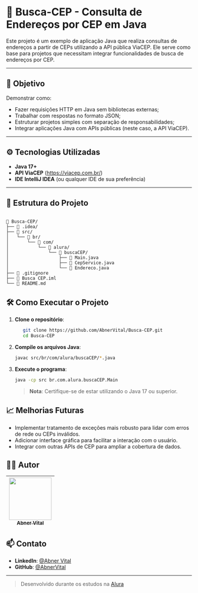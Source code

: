 # 📍 Busca-CEP - Consulta de Endereços por CEP em Java

Este projeto é um exemplo de aplicação Java que realiza consultas de endereços a partir de CEPs utilizando a API pública ViaCEP. Ele serve como base para projetos que necessitam integrar funcionalidades de busca de endereços por CEP.

---

## 🧠 Objetivo

Demonstrar como:

- Fazer requisições HTTP em Java sem bibliotecas externas;
- Trabalhar com respostas no formato JSON;
- Estruturar projetos simples com separação de responsabilidades;
- Integrar aplicações Java com APIs públicas (neste caso, a API ViaCEP).

---

## ⚙️ Tecnologias Utilizadas

- **Java 17+**
- **API ViaCEP** (https://viacep.com.br/)
- **IDE IntelliJ IDEA** (ou qualquer IDE de sua preferência)

---

## 🧱 Estrutura do Projeto

```

📁 Busca-CEP/
├── 📁 .idea/
├── 📁 src/
│   └── 📁 br/
│       └── 📁 com/
│           └── 📁 alura/
│               └── 📁 buscaCEP/
│                   ├── 📄 Main.java
│                   ├── 📄 CepService.java
│                   └── 📄 Endereco.java
├── 📄 .gitignore
├── 📄 Busca CEP.iml
└── 📄 README.md

````

## 🛠️ Como Executar o Projeto

1. **Clone o repositório**:

    ```bash
       git clone https://github.com/AbnerVital/Busca-CEP.git
       cd Busca-CEP
    ````

2. **Compile os arquivos Java**:

   ```bash
   javac src/br/com/alura/buscaCEP/*.java
   ```

3. **Execute o programa**:

   ```bash
   java -cp src br.com.alura.buscaCEP.Main
   ```

   > **Nota**: Certifique-se de estar utilizando o Java 17 ou superior.

## 📈 Melhorias Futuras

* Implementar tratamento de exceções mais robusto para lidar com erros de rede ou CEPs inválidos.
* Adicionar interface gráfica para facilitar a interação com o usuário.
* Integrar com outras APIs de CEP para ampliar a cobertura de dados.

## 👨‍💻 Autor

| [<img src="https://avatars.githubusercontent.com/u/102125924?v=4" width=115><br><sub>Abner Vital</sub>](https://github.com/AbnerVital) |
| :------------------------------------------------------------------------------------------------------------------------------------: |


## 📫 Contato

* **LinkedIn**: [@Abner Vital](https://www.linkedin.com/in/abner-vital-233730141/)
* **GitHub**: [@AbnerVital](https://github.com/AbnerVital)

---

> Desenvolvido durante os estudos na [Alura](https://www.alura.com.br/)
